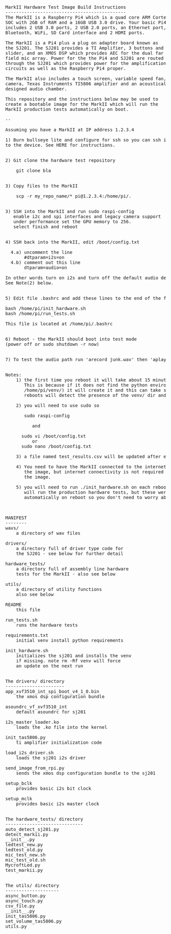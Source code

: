 <PRE>
MarkII Hardware Test Image Build Instructions
---------------------------------------------
The MarkII is a Raspberry Pi4 which is a quad core ARM Cortex
SOC with 2GB of RAM and a 16GB USB 3.0 drive. Your basic Pi4
includes 2 USB 3.0 ports, 2 USB 2.0 ports, an Ethernet port,
Bluetooth, WiFi, SD Card interface and 2 HDMI ports.

The MarkII is a Pi4 plus a plug on adapter board known as
the SJ201. The SJ201 provides a TI Amplifier, 3 buttons and
slider, and an XMOS DSP which provides AEC for the dual far
field mic array. Power for the the Pi4 and SJ201 are routed
through the SJ201 which provides power for the amplification
circuits as well as the Raspberry Pi4 proper.

The MarkII also includes a touch screen, variable speed fan,
camera, Texas Instruments TI5806 amplifier and an acoustically
designed audio chamber.

This repository and the instructions below may be used to 
create a bootable image for the MarkII which will run the 
MarkII production tests automatically on boot.

--

Assuming you have a MarkII at IP address 1.2.3.4

1) Burn bullseye lite and configure for ssh so you can ssh in 
to the device. See HERE for instructions.


2) Git clone the hardware test repository 

    git clone bla


3) Copy files to the MarkII

    scp -r my_repo_name/* pi@1.2.3.4:/home/pi/.


3) SSH into the MarkII and run sudo raspi-config
   enable i2c and spi interfaces and legacy camera support
   under performance set the GPU memory to 256.
   select finish and reboot


4) SSH back into the MarkII, edit /boot/config.txt

  4.a) uncomment the line
       #dtparam=i2s=on
  4.b) comment out this line
       dtparam=audio=on

In other words turn on i2s and turn off the default audio device
See Note(2) below.


5) Edit file .bashrc and add these lines to the end of the file

bash /home/pi/init_hardware.sh
bash /home/pi/run_tests.sh

This file is located at /home/pi/.bashrc


6) Reboot - the MarkII should boot into test mode
(power off or sudo shutdown -r now)


7) To test the audio path run 'arecord junk.wav' then 'aplay junk.wav' 


Notes:
    1) the first time you reboot it will take about 15 minutes.
       This is because if it does not find the python environment (located at
       /home/pi/venv/) it will create it and this can take some time. Subsequent
       reboots will detect the presence of the venv/ dir and boot much faster.

    2) you will need to use sudo so 
   
       sudo raspi-config

          and

      sudo vi /boot/config.txt
          or
      sudo nano /boot/config.txt

    3) a file named test_results.csv will be updated after each test run.
    
    4) You need to have the MarkII connected to the internet when you build
       the image, but internet connectivity is not required to actually run
       the image.

    5) you will need to run ./init_hardware.sh on each reboot. ./run_tests.sh
       will run the production hardware tests, but these were set to both run
       automatically on reboot so you don't need to worry about this.



MANIFEST
--------
wavs/
    a directory of wav files

drivers/
    a directory full of driver type code for 
    the SJ201 - see below for further detail

hardware_tests/
    a directory full of assembly line hardware 
    tests for the MarkII - also see below

utils/
    a directory of utility functions
    also see below

README
    this file

run_tests.sh
    runs the hardware tests

requirements.txt
    initial venv install python requirements

init_hardware.sh
    initializes the sj201 and installs the venv 
    if missing. note rm -Rf venv will force
    an update on the next run


The drivers/ directory
----------------------
app_xvf3510_int_spi_boot_v4_1_0.bin
    the xmos dsp configuration bundle

asoundrc_vf_xvf3510_int
    default asoundrc for sj201

i2s_master_loader.ko
    loads the .ko file into the kernel

init_tas5806.py
    ti amplifier initialization code

load_i2s_driver.sh
    loads the sj201 i2s driver

send_image_from_rpi.py
    sends the xmos dsp configuration bundle to the sj201

setup_bclk
    provides basic i2s bit clock

setup_mclk
    provides basic i2s master clock


The hardware_tests/ directory
-----------------------------
auto_detect_sj201.py
detect_markii.py
__init__.py
ledtest_new.py
ledtest_old.py
mic_test_new.sh
mic_test_old.sh
MycroftLed.py
test_markii.py


The utils/ directory
--------------------
async_button.py
async_touch.py
csv_file.py
__init__.py
init_tas5806.py
set_volume_tas5806.py
utils.py

</PRE>
